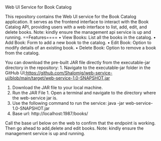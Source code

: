Web UI Service for Book Catalog

This repository contains the Web UI service for the Book Catalog application. It serves as the frontend interface to interact with the Book Catalog API, providing users with a web interface to list, add, edit, and delete books. Note: kindly ensure the management api service is up and running.
==Features====
	•	View Books: List all the books in the catalog.
	•	Add Book: Form to add a new book to the catalog.
	•	Edit Book: Option to modify details of an existing book.
	•	Delete Book: Option to remove a book from the catalog.
 
You can download the pre-built JAR file directly from the executable-jar directory in the repository: 1. Navigate to the executable-jar folder in the GitHub UI;https://github.com/Shalomig/web-service-ui/blob/main/target/web-service-1.0-SNAPSHOT.jar
1. Download the JAR file to your local machine.
2. Run the JAR File 1. Open a terminal and navigate to the directory where the web-service jar is.
3. Use the following command to run the service: java -jar web-service-1.0-SNAPSHOT.jar
4. Base url: http://localhost:1987/books/

Call the base url below on the web to confirm that the endpoint is working. Then go ahead to add,delete and edit books.
Note: kindly ensure the management service is up and running.
   
